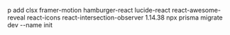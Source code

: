 p add clsx framer-motion hamburger-react lucide-react react-awesome-reveal react-icons react-intersection-observer
1.14.38
npx prisma migrate dev --name init
